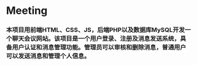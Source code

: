 # Meeting
### 本项目用前端HTML、CSS、JS，后端PHP以及数据库MySQL开发一个聊天会议网站。该项目是一个用户登录、注册及消息发送系统，具备用户认证和消息管理功能。管理员可以审核和删除消息，普通用户可以发送消息和管理个人信息。
